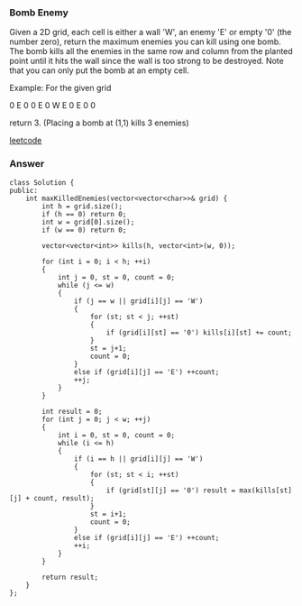 ### Bomb Enemy
Given a 2D grid, each cell is either a wall 'W', an enemy 'E' or empty '0' (the number zero), return the maximum enemies you can kill using one bomb.
The bomb kills all the enemies in the same row and column from the planted point until it hits the wall since the wall is too strong to be destroyed.
Note that you can only put the bomb at an empty cell.

Example:
For the given grid

0 E 0 0
E 0 W E
0 E 0 0

return 3. (Placing a bomb at (1,1) kills 3 enemies)

[leetcode](https://leetcode.com/problems/bomb-enemy/description/)

### Answer
	class Solution {
	public:
	    int maxKilledEnemies(vector<vector<char>>& grid) {
	        int h = grid.size();
	        if (h == 0) return 0;
	        int w = grid[0].size();
	        if (w == 0) return 0;
	        
	        vector<vector<int>> kills(h, vector<int>(w, 0));
	        
	        for (int i = 0; i < h; ++i)
	        {
	            int j = 0, st = 0, count = 0;
	            while (j <= w)
	            {
	                if (j == w || grid[i][j] == 'W')
	                {
	                    for (st; st < j; ++st)
	                    {
	                        if (grid[i][st] == '0') kills[i][st] += count; 
	                    }
	                    st = j+1; 
	                    count = 0;
	                }
	                else if (grid[i][j] == 'E') ++count;
	                ++j;
	            }
	        }
	        
	        int result = 0;
	        for (int j = 0; j < w; ++j)
	        {
	            int i = 0, st = 0, count = 0;
	            while (i <= h)
	            {
	                if (i == h || grid[i][j] == 'W')
	                {
	                    for (st; st < i; ++st)
	                    {
	                        if (grid[st][j] == '0') result = max(kills[st][j] + count, result); 
	                    }
	                    st = i+1; 
	                    count = 0;
	                }
	                else if (grid[i][j] == 'E') ++count;
	                ++i;
	            }
	        }
	        
	        return result;
	    }
	};